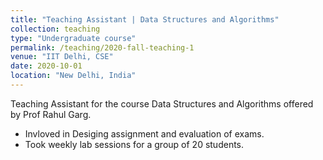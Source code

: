 ```yaml
---
title: "Teaching Assistant | Data Structures and Algorithms"
collection: teaching
type: "Undergraduate course"
permalink: /teaching/2020-fall-teaching-1
venue: "IIT Delhi, CSE"
date: 2020-10-01
location: "New Delhi, India"
---
```


Teaching Assistant for the course Data Structures and Algorithms offered by Prof Rahul Garg.

- Invloved in Desiging assignment and evaluation of exams.
- Took weekly lab sessions for a group of 20 students.